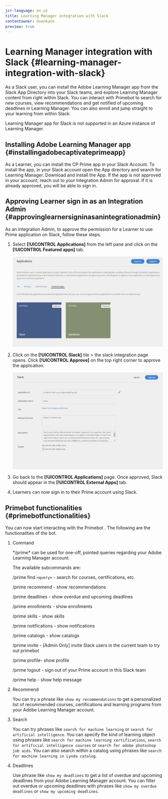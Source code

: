 ```yaml
---
jcr-language: en_us
title: Learning Manager integration with Slack
contentowner: dvenkate
preview: true
---
```



# Learning Manager integration with Slack {#learning-manager-integration-with-slack}

As a Slack user, you can install the Adobe Learning Manager app from the Slack App Directory into your Slack teams, and explore Learning Manager content from right within Slack. You can interact with  Primebot  to search for new courses, view recommendations and get notified of upcoming deadlines in Learning Manager. You can also enroll and jump straight to your learning from within Slack. 

Learning Manager app for Slack is not supported in an Azure instance of Learning Manager.

## Installing Adobe Learning Manager app {#installingadobecaptivateprimeapp}

As a Learner, you can install the CP Prime app in your Slack Account. To install the app, in your Slack account open the App directory and search for Learning Manager. Download and install the App. If the app is not approved in your account, reach out to your Integration Admin for approval. If it is already approved, you will be able to sign in.

## Approving Learner sign in as an Integration Admin {#approvinglearnersigninasanintegrationadmin}

As an integration Admin, to approve the  permission  for a Learner to use  Prime  application on Slack, follow these steps.

1. Select **[!UICONTROL Applications]** from the left pane and click on the **[!UICONTROL Featured apps]** tab.

   ![](assets/featuredapps.jpg)

1. Click on the **[!UICONTROL Slack]** tile > the slack integration page opens. Click **[!UICONTROL Approve]**  on  the top right corner to approve the application.

   ![](assets/approval.png)

1. Go back to the **[!UICONTROL Applications]** page. Once approved, Slack should appear in the **[!UICONTROL External Apps]** tab.
1. Learners can now sign in to their Prime account using Slack.

## Primebot functionalities {#primebotfunctionalities}

You can now start interacting with the  Primebot . The following are the functionalities of the bot.

1. Command

   &#42;/prime&#42; can be used for one-off, pointed queries regarding your Adobe Learning Manager account.

   The available subcommands are:

   /prime find `<query>` - search for courses, certifications, etc.

   /prime recommend - show recommendations

   /prime deadlines - show overdue and upcoming deadlines

   /prime enrollments - show enrollments

   /prime skills - show skills

   /prime notifications - show notifications

   /prime catalogs - show catalogs

   /prime invite - [Admin Only] invite Slack users in the current team to try out  primebot

   /prime profile- show profile

   /prime logout - sign out of your Prime account in this Slack team

   /prime help - show help message

1. Recommend

   You can try a phrase like `show my recommendations` to get a personalized list of recommended courses, certifications and learning programs from your Adobe Learning Manager account.

1. Search

   You can try phrases like `search for machine learning` or `search for artificial intelligence`. You can specify the kind of learning object using phrases like `search for machine learning certifications`, `search for artificial intelligence courses` or `search for adobe photoshop job aids`. You can also search within a catalog using phrases like `search for machine learning in Lynda catalog`.

1. Deadlines

   Use  phrase  like `show my deadlines` to get a list of overdue and upcoming deadlines from your Adobe Learning Manager account. You can filter out overdue or upcoming deadlines with phrases like `show my overdue deadlines` or `show my upcoming deadlines`.
